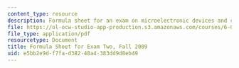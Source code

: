 ```yaml
---
content_type: resource
description: Formula sheet for an exam on microelectronic devices and circuits.
file: https://ol-ocw-studio-app-production.s3.amazonaws.com/courses/6-012-microelectronic-devices-and-circuits-fall-2009/e5bb2e9df7fad38248a4383dd9d8eb49_MIT6_012F09_exam2_formula.pdf
file_type: application/pdf
resourcetype: Document
title: Formula Sheet for Exam Two, Fall 2009
uid: e5bb2e9d-f7fa-d382-48a4-383dd9d8eb49
---
```

